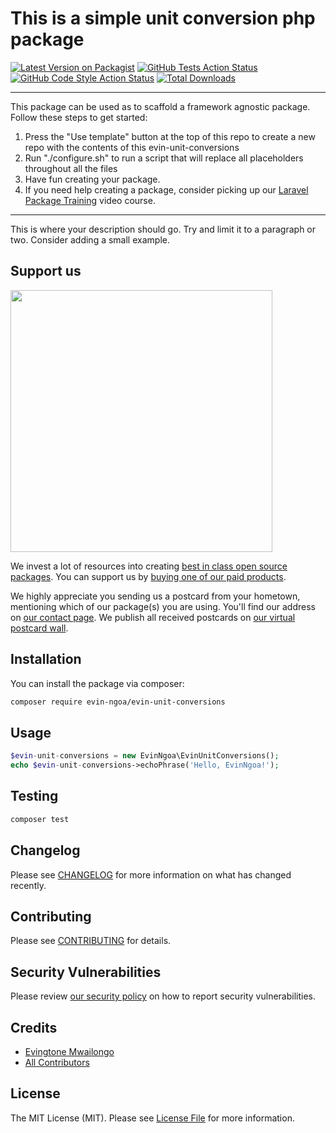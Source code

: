 # This is a simple unit conversion php package

[![Latest Version on Packagist](https://img.shields.io/packagist/v/evin-ngoa/evin-unit-conversions.svg?style=flat-square)](https://packagist.org/packages/evin-ngoa/evin-unit-conversions)
[![GitHub Tests Action Status](https://img.shields.io/github/workflow/status/evin-ngoa/evin-unit-conversions/run-tests?label=tests)](https://github.com/evin-ngoa/evin-unit-conversions/actions?query=workflow%3ATests+branch%3Amain)
[![GitHub Code Style Action Status](https://img.shields.io/github/workflow/status/evin-ngoa/evin-unit-conversions/Check%20&%20fix%20styling?label=code%20style)](https://github.com/evin-ngoa/evin-unit-conversions/actions?query=workflow%3A"Check+%26+fix+styling"+branch%3Amain)
[![Total Downloads](https://img.shields.io/packagist/dt/evin-ngoa/evin-unit-conversions.svg?style=flat-square)](https://packagist.org/packages/evin-ngoa/evin-unit-conversions)

---
This package can be used as to scaffold a framework agnostic package. Follow these steps to get started:

1. Press the "Use template" button at the top of this repo to create a new repo with the contents of this evin-unit-conversions
2. Run "./configure.sh" to run a script that will replace all placeholders throughout all the files
3. Have fun creating your package.
4. If you need help creating a package, consider picking up our <a href="https://laravelpackage.training">Laravel Package Training</a> video course.
---

This is where your description should go. Try and limit it to a paragraph or two. Consider adding a small example.

## Support us

[<img src="https://github-ads.s3.eu-central-1.amazonaws.com/evin-unit-conversions.jpg?t=1" width="419px" />](https://spatie.be/github-ad-click/evin-unit-conversions)

We invest a lot of resources into creating [best in class open source packages](https://spatie.be/open-source). You can support us by [buying one of our paid products](https://spatie.be/open-source/support-us).

We highly appreciate you sending us a postcard from your hometown, mentioning which of our package(s) you are using. You'll find our address on [our contact page](https://spatie.be/about-us). We publish all received postcards on [our virtual postcard wall](https://spatie.be/open-source/postcards).

## Installation

You can install the package via composer:

```bash
composer require evin-ngoa/evin-unit-conversions
```

## Usage

```php
$evin-unit-conversions = new EvinNgoa\EvinUnitConversions();
echo $evin-unit-conversions->echoPhrase('Hello, EvinNgoa!');
```

## Testing

```bash
composer test
```

## Changelog

Please see [CHANGELOG](CHANGELOG.md) for more information on what has changed recently.

## Contributing

Please see [CONTRIBUTING](.github/CONTRIBUTING.md) for details.

## Security Vulnerabilities

Please review [our security policy](../../security/policy) on how to report security vulnerabilities.

## Credits

- [Evingtone Mwailongo](https://github.com/Evin-Ngoa)
- [All Contributors](../../contributors)

## License

The MIT License (MIT). Please see [License File](LICENSE.md) for more information.
